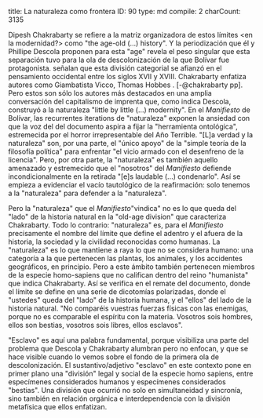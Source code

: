 title:          La naturaleza como frontera
ID:             90
type:           md
compile:        2
charCount:      3135


Dipesh Chakrabarty se refiere a la matriz organizadora de estos límites <en la modernidad?> como "the age-old (...) history". Y la periodización que él y Phillipe Descola proponen para esta "age" revela el peso singular que esta separación tuvo para la ola de descolonización de la que Bolívar fue protagonista. <Ambos> señalan que esta división categorial se afianzó en el pensamiento occidental entre los siglos XVII y XVIII. Chakrabarty enfatiza autores como Giambatista Vicco, Thomas Hobbes  <y John Locke>.  [-@chakrabarty pp]. Pero estos son sólo los autores más destacados en una amplia conversación del capitalismo de imprenta que, como indica Descola, construyó a la naturaleza "little by little (...) modernity". En el _Manifiesto_ de Bolívar, las recurrentes iterations de "naturaleza" exponen la ansiedad con que la voz del del documento aspira a fijar la "herramienta ontológica", estremecida por el horror irrepresentable del Año Terrible.  "[L]a verdad y la naturaleza" son, por una parte, el "único apoyo" de la "simple teoría de la filosofía política" para enfrentar "el vicio armado con el desenfreno de la licencia". Pero, por otra parte, la "naturaleza" es también aquello amenazado y estremecido que el "nosotros" del _Manifiesto_ defiende incondicionalmente en la retirada "[e]s laudable (...) condenarlo". Así se empieza a evidenciar el vacío tautológico de la reafirmación: solo tenemos a la "naturaleza" para defender a la "naturaleza".

Pero la "naturaleza" que el _Manifiesto_"vindica" no es lo que queda del "lado" de la historia natural en la "old-age division" que caracteriza Chakrabarty. Todo lo contrario: "naturaleza" es, para el _Manifiesto_ precisamente el nombre del límite que define el adentro y el afuera de la historia, la sociedad y la civilidad reconocidas como humanas. La "naturaleza" es lo que mantiene a raya lo que no se considera humano: una categoría a la que pertenecen las plantas, los animales, y los accidentes geográficos, en principio. Pero a este ámbito también pertenecen miembros de la especie homo-sapiens que no califican dentro del reino "humanista" que indica Chakrabarty. Así se verifica en el remate del documento, donde el límite se define en una serie de dicotomías polarizadas, donde el "ustedes" queda del "lado" de la historia humana, y el "ellos" del lado de la historia natural. "No comparéis vuestras fuerzas físicas con las enemigas, porque no es comparable el espíritu con la materia. Vosotros sois hombres, ellos son bestias, vosotros sois libres, ellos esclavos".

"Esclavo" es aquí una palabra fundamental, porque visibiliza una parte del problema que Descola y Chakrabarty alumbran pero no enfocan, y que se hace visible cuando lo vemos sobre el fondo de la primera ola de descolonización. El sustantivo/adjetivo "esclavo" en este contexto pone en primer plano una "división" legal y social de la especie homo sapiens, entre especímenes considerados humanos y especímenes considerados "bestias". Una división que ocurrió no solo en simultaneidad y sincronía, sino también en relación orgánica e interdependencia con la división metafísica que ellos enfatizan. 
